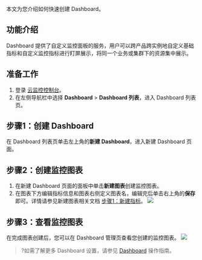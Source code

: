 



本文为您介绍如何快速创建 Dashboard。

## 功能介绍

Dashboard 提供了自定义监控面板的服务，用户可以跨产品跨实例地自定义基础指标和自定义监控指标进行盯屏展示，将同一个业务或集群下的资源集中展示。

## 准备工作

1. 登录 [云监控控制台](https://console.cloud.tencent.com/monitor)。
2. 在左侧导航栏中选择 **Dashboard** > **Dashboard 列表**，进入 Dashboard 列表页。

## 步骤1：创建 Dashboard

在 Dashboard 列表页单击左上角的**新建 Dashboard**，进入新建 Dashboard 页面。



## 步骤2：创建监控图表

1. 在新建 Dashboard 页面的面板中单击**新建图表**创建监控图表。
2. 在图表下方编辑指标信息和图表右侧定义图表名，编辑完后单击右上角的**保存**即可。详情请参见新建图表相关文档  [步骤1：新建指标](https://cloud.tencent.com/document/product/248/46761)。
![](https://main.qcloudimg.com/raw/65c3fa64e6674ae43ce98ea06283fcce.png)

## 步骤3：查看监控图表

在完成图表创建后，您可以在 Dashboard 管理页查看您创建的监控图表。
 ![](https://main.qcloudimg.com/raw/8a5034bbc78cb8ffe67aeee6bc7c0bd5)
> ?如需了解更多 Dashboard 设置，请参见 [Dashboard](https://cloud.tencent.com/document/product/248/47161) 操作指南。
